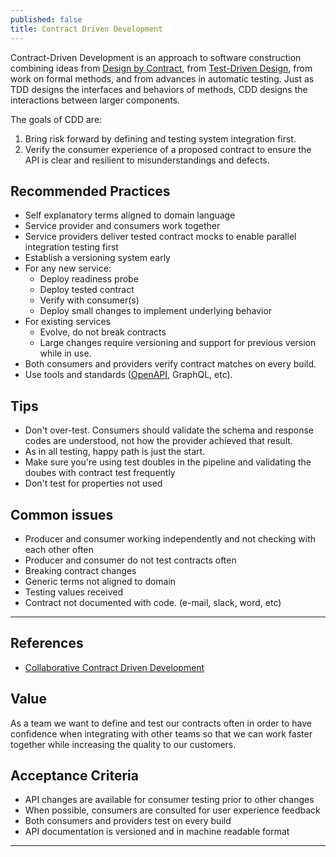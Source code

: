 ```yaml
---
published: false
title: Contract Driven Development
---
```


Contract-Driven Development is an approach to software construction combining
ideas from [Design by Contract](https://en.wikipedia.org/wiki/Design_by_contract), from [Test-Driven
Design](https://www.linkedin.com/learning/programming-foundations-test-driven-development-2/small-steps-to-great-things),
from work on formal methods,
and from advances in automatic testing. Just as TDD designs the interfaces and behaviors of methods, CDD designs the
interactions between larger components.

The goals of CDD are:

1. Bring risk forward by defining and testing system integration first.
2. Verify the consumer experience of a proposed contract to ensure the API is clear and resilient to misunderstandings
   and defects.

## Recommended Practices

- Self explanatory terms aligned to domain language
- Service provider and consumers work together
- Service providers deliver tested contract mocks to enable parallel integration testing first
- Establish a versioning system early
- For any new service:
  - Deploy readiness probe
  - Deploy tested contract
  - Verify with consumer(s)
  - Deploy small changes to implement underlying behavior
- For existing services
  - Evolve, do not break contracts
  - Large changes require versioning and support for previous version while in use.
- Both consumers and providers verify contract matches on every build.
- Use tools and standards ([OpenAPI](https://swagger.io/docs/specification/about/), GraphQL, etc).

## Tips

- Don't over-test. Consumers should validate the schema and response codes are understood, not how the provider achieved
  that result.
- As in all testing, happy path is just the start.
- Make sure you're using test doubles in the pipeline and validating the doubes with contract test frequently
- Don't test for properties not used

## Common issues

- Producer and consumer working independently and not checking with each other often
- Producer and consumer do not test contracts often
- Breaking contract changes
- Generic terms not aligned to domain
- Testing values received
- Contract not documented with code. (e-mail, slack, word, etc)

---

## References

- [Collaborative Contract Driven Development](https://www.youtube.com/watch?v=buJdbBNJARc)

## Value

As a team we want to define and test our contracts often in order to have confidence when integrating with
other teams so that we can work faster together while increasing the quality to our customers.

## Acceptance Criteria

- API changes are available for consumer testing prior to other changes
- When possible, consumers are consulted for user experience feedback
- Both consumers and providers test on every build
- API documentation is versioned and in machine readable format

---
